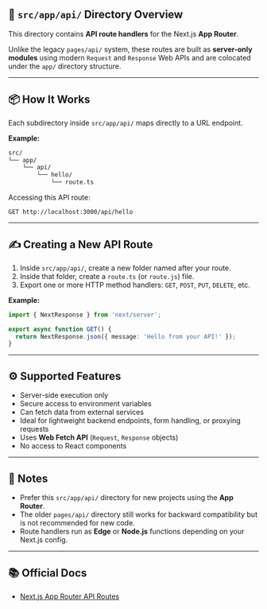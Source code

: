## 📄 `src/app/api/` Directory Overview

This directory contains **API route handlers** for the Next.js **App Router**.

Unlike the legacy `pages/api/` system, these routes are built as **server-only modules** using modern `Request` and `Response` Web APIs and are colocated under the `app/` directory structure.

---

## 📦 How It Works

Each subdirectory inside `src/app/api/` maps directly to a URL endpoint.

**Example:**

```bash
src/
└── app/
    └── api/
        └── hello/
            └── route.ts
```

Accessing this API route:

```
GET http://localhost:3000/api/hello
```

---

## ✍️ Creating a New API Route

1. Inside `src/app/api/`, create a new folder named after your route.
2. Inside that folder, create a `route.ts` (or `route.js`) file.
3. Export one or more HTTP method handlers: `GET`, `POST`, `PUT`, `DELETE`, etc.

**Example:**

```ts
import { NextResponse } from 'next/server';

export async function GET() {
  return NextResponse.json({ message: 'Hello from your API!' });
}
```

---

## ⚙️ Supported Features

* Server-side execution only
* Secure access to environment variables
* Can fetch data from external services
* Ideal for lightweight backend endpoints, form handling, or proxying requests
* Uses **Web Fetch API** (`Request`, `Response` objects)
* No access to React components

---

## 📝 Notes

* Prefer this `src/app/api/` directory for new projects using the **App Router**.
* The older `pages/api/` directory still works for backward compatibility but is not recommended for new code.
* Route handlers run as **Edge** or **Node.js** functions depending on your Next.js config.

---

## 📚 Official Docs

* [Next.js App Router API Routes](https://nextjs.org/docs/app/building-your-application/routing/router-handlers)
